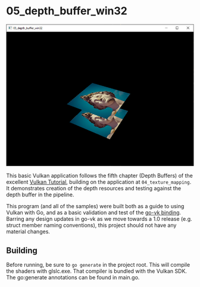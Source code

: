 # 05_depth_buffer_win32
![](screenshot.png?raw=true)

This basic Vulkan application follows the fifth chapter (Depth Buffers) of the excellent [Vulkan
Tutorial](https://vulkan-tutorial.com), building on the application at `04_texture_mapping`. It demonstrates creation of
the depth resources and testing against the depth buffer in the pipeline.

This program (and all of the samples) were built both as a guide to using Vulkan with Go, and as a basic validation and test of the [go-vk
binding](https://github.com/bbredesen/go-vk). Barring any design updates in go-vk as we move towards a 1.0 release
(e.g. struct member naming conventions), this project should not have any material changes.

## Building

Before running, be sure to `go generate` in the project root. This will compile the shaders with glslc.exe. That
compiler is bundled with the Vulkan SDK. The go:generate annotations can be found in main.go.
